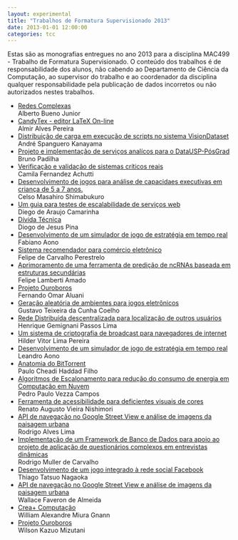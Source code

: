 ```yaml
---
layout: experimental
title: "Trabalhos de Formatura Supervisionado 2013"
date: 2013-01-01 12:00:00
categories: tcc
---
```


 Estas são as monografias entregues no ano 2013 para a disciplina MAC499 - Trabalho de Formatura Supervisionado. O conteúdo dos trabalhos é de responsabilidade dos alunos, não cabendo ao Departamento de Ciência da Computação, ao supervisor do trabalho e ao coordenador da disciplina qualquer responsabilidade pela publicação de dados incorretos ou não autorizados nestes trabalhos. 

<ul class="tccs">
<li><a href="http://bcc.ime.usp.br/tccs/2013/alberto/">Redes Complexas</a><br>Alberto Bueno Junior</li>
<li><a href="http://bcc.ime.usp.br/tccs/2013/rec/almir/">CandyTex - editor LaTeX On-line</a><br>Almir Alves Pereira</li>
<li><a href="http://bcc.ime.usp.br/tccs/2013/andre/">Distribuição de carga em execução de scripts no sistema VisionDataset</a><br>André Spanguero Kanayama</li></li>
<li><a href="http://bcc.ime.usp.br/tccs/2013/rec/bruno/">Projeto e implementação de serviços analícos para o DataUSP-PósGrad</a><br>Bruno Padilha</li>
<li><a href="http://bcc.ime.usp.br/tccs/2013/camila/">Verificação e validação de sistemas críticos reais</a><br>Camila Fernandez Achutti</li>
<li><a href="http://bcc.ime.usp.br/tccs/2013/rec/celso/">Desenvolvimento de jogos para análise de capacidaes executivas em criança de 5 a 7 anos.</a><br>Celso Masahiro Shimabukuro</li>
<li><a href="http://bcc.ime.usp.br/tccs/2013/diego/">Um guia para testes de escalabilidade de serviços web</a><br>Diego de Araujo Camarinha</li>
<li><a href="http://bcc.ime.usp.br/tccs/2013/diogo/">Dívida Técnica</a><br>Diogo de Jesus Pina</li>
<li><a href="http://bcc.ime.usp.br/tccs/2013/rec/fabiano+leandro/">Desenvolvimento de um simulador de jogo de estratégia em tempo real</a><br>Fabiano Aono</li>
<li><a href="http://bcc.ime.usp.br/tccs/2013/felipe-perestrelo/">Sistema recomendador para comércio eletrônico</a><br>Felipe de Carvalho Perestrelo</li>
<li><a href="http://bcc.ime.usp.br/tccs/2013/felipe/">Aprimoramento de uma ferramenta de predição de ncRNAs baseada em estruturas secundárias</a><br>Felipe Lamberti Amado</li>
<li><a href="http://bcc.ime.usp.br/tccs/2013/fernando+wilson/">Projeto Ouroboros</a><br>Fernando Omar Aluani</li>
<li><a href="http://bcc.ime.usp.br/tccs/2013/rec/gustavo/">Geração aleatória de ambientes para jogos eletrônicos</a><br>Gustavo Teixeira da Cunha Coelho</li>
<li><a href="http://bcc.ime.usp.br/tccs/2013/rec/henrique/">Rede Distribuída descentralizada para localização de outros usuários</a><br>Henrique Gemignani Passos Lima</li>
<li><a href="http://bcc.ime.usp.br/tccs/2013/vitor/">Um sistema de criptografia de broadcast para navegadores de internet</a><br>Hilder Vitor Lima Pereira</li>
<li><a href="http://bcc.ime.usp.br/tccs/2013/rec/fabiano+leandro/">Desenvolvimento de um simulador de jogo de estratégia em tempo real</a><br>Leandro Aono</li>
<li><a href="http://bcc.ime.usp.br/tccs/2013/rec/paulo/">Anatomia do BitTorrent</a><br>Paulo Cheadi Haddad Filho</li>
<li><a href="http://bcc.ime.usp.br/tccs/2013/pedro/">Algoritmos de Escalonamento para redução do consumo de energia em Computação em Nuvem</a><br>Pedro Paulo Vezza Campos</li>
<li><a href="http://bcc.ime.usp.br/tccs/2013/renato/">Ferramenta de acessibilidade para deficientes visuais de cores</a><br>Renato Augusto Vieira Nishimori</li>
<li><a href="http://bcc.ime.usp.br/tccs/2013/rodrigo+wallace/">API de navegação no Google Street View e análise de imagens da paisagem urbana</a><br>Rodrigo Alves Lima</li>
<li><a href="http://bcc.ime.usp.br/tccs/2013/rodrigo/">Implementação de um Framework de Banco de Dados para apoio ao projeto de aplicação de questionários complexos em entrevistas dinâmicas</a><br>Rodrigo Muller de Carvalho</li>
<li><a href="http://bcc.ime.usp.br/tccs/2013/thiago/">Desenvolvimento de um jogo integrado à rede social Facebook</a><br>Thiago Tatsuo Nagaoka</li>
<li><a href="http://bcc.ime.usp.br/tccs/2013/rodrigo+wallace/">API de navegação no Google Street View e análise de imagens da paisagem urbana</a><br>Wallace Faveron de Almeida</li>
<li><a href="http://bcc.ime.usp.br/tccs/2013/william/">Crea+ Computação</a><br>William Alexandre Miura Gnann</li>
<li><a href="http://bcc.ime.usp.br/tccs/2013/fernando+wilson/">Projeto Ouroboros</a><br>Wilson Kazuo Mizutani</li>
</ul>
